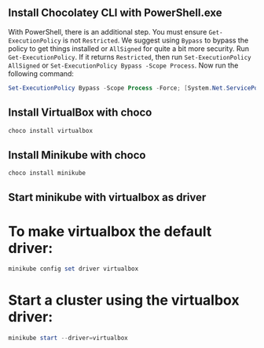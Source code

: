 ## Install Chocolatey CLI with PowerShell.exe

With PowerShell, there is an additional step. You must ensure `Get-ExecutionPolicy` is not `Restricted`. We suggest using `Bypass` to bypass the policy to get things installed or `AllSigned` for quite a bit more security.
Run `Get-ExecutionPolicy`. If it returns `Restricted`, then run `Set-ExecutionPolicy AllSigned` or `Set-ExecutionPolicy Bypass -Scope Process`.
Now run the following command:
```powershell
Set-ExecutionPolicy Bypass -Scope Process -Force; [System.Net.ServicePointManager]::SecurityProtocol = [System.Net.ServicePointManager]::SecurityProtocol -bor 3072; iex ((New-Object System.Net.WebClient).DownloadString('https://community.chocolatey.org/install.ps1'))
```

## Install VirtualBox with choco
```powershell
choco install virtualbox
```

## Install Minikube with choco
```powershell
choco install minikube
```

## Start minikube with virtualbox as driver
# To make virtualbox the default driver:
```powershell
minikube config set driver virtualbox
```
# Start a cluster using the virtualbox driver:
```powershell
minikube start --driver=virtualbox
```
